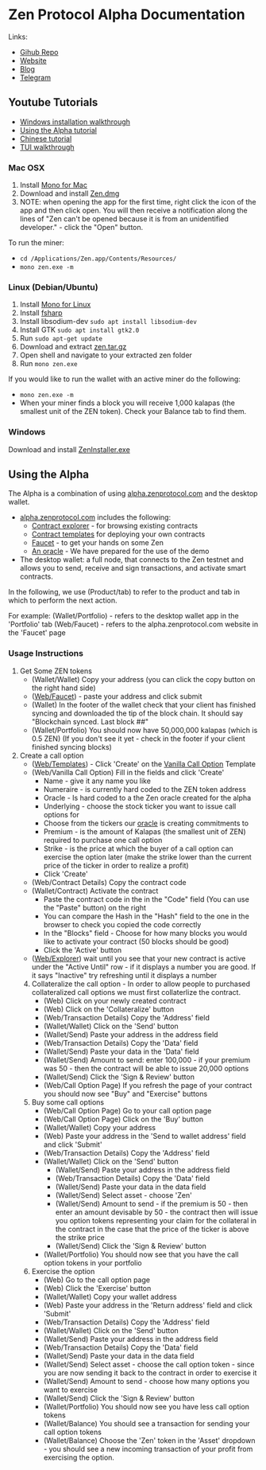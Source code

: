 # Zen Protocol Alpha Documentation

Links:
 * [Gihub Repo](https://github.com/zenprotocol/zen-wallet)
 * [Website](https://www.zenprotocol.com)
 * [Blog](https://blog.zenprotocol.com)
 * [Telegram](https://t.me/zenprotocol)

## Youtube Tutorials

* [Windows installation walkthrough](https://www.youtube.com/watch?v=gJRmtX7UL0c)
* [Using the Alpha tutorial](https://www.youtube.com/watch?v=Pi9lK8dJeGU&t=6s)
* [Chinese tutorial](https://www.youtube.com/watch?v=siLrcqpoZhA)
* [TUI walkthrough](https://www.youtube.com/watch?v=GR4R_hNDxJU)

### Mac OSX

1. Install [Mono for Mac](https://download.mono-project.com/archive/5.0.1/macos-10-universal/MonoFramework-MDK-5.0.1.1.macos10.xamarin.universal.pkg)
2. Download and install [Zen.dmg](https://s3-us-west-2.amazonaws.com/zenprotocol-alpha/Zen.dmg)
3. NOTE: when opening the app for the first time, right click the icon of the app and then click open. You will then receive a notification along the lines of "Zen can't be opened because it is from an unidentified developer." - click the "Open" button.

To run the miner: 
- `cd /Applications/Zen.app/Contents/Resources/`
- `mono zen.exe -m`


### Linux (Debian/Ubuntu)

1. Install [Mono for Linux](http://www.mono-project.com/download/#download-lin)
2. Install [fsharp](http://fsharp.org/use/linux/)
3. Install libsodium-dev `sudo apt install libsodium-dev`
4. Install GTK `sudo apt install gtk2.0`
5. Run `sudo apt-get update`
6. Download and extract [zen.tar.gz](https://s3-us-west-2.amazonaws.com/zenprotocol-alpha/zen.tar.gz)
7. Open shell and navigate to your extracted zen folder
8. Run `mono zen.exe`

If you would like to run the wallet with an active miner do the following:
- `mono zen.exe -m`
- When your miner finds a block you will receive 1,000 kalapas (the smallest unit of the ZEN token). Check your Balance tab to find them.


### Windows

Download and install [ZenInstaller.exe](https://s3-us-west-2.amazonaws.com/zenprotocol-alpha/ZenInstaller.exe)


## Using the Alpha

The Alpha is a combination of using [alpha.zenprotocol.com](http://alpha.zenprotocol.com) and the desktop wallet.
- [alpha.zenprotocol.com](http://alpha.zenprotocol.com) includes the following:
  - [Contract explorer](http://alpha.zenprotocol.com) - for browsing existing contracts
  - [Contract templates](http://alpha.zenprotocol.com/ContractCreation)  for deploying your own contracts
  - [Faucet](http://alpha.zenprotocol.com/Faucet) - to get your hands on some Zen
  - [An oracle](http://alpha.zenprotocol.com/Oracle) - We have prepared for the use of the demo
- The desktop wallet: a full node, that connects to the Zen testnet and allows you to send, receive and sign transactions, and activate smart contracts.

In the following, we use (Product/tab) to refer to the product and tab in which to perform the next action.

For example:
(Wallet/Portfolio) - refers to the desktop wallet app in the 'Portfolio' tab
(Web/Faucet) - refers to the alpha.zenprotocol.com website in the 'Faucet' page

### Usage Instructions

1. Get Some ZEN tokens
    - (Wallet/Wallet) Copy your address (you can click the copy button on the right hand side)
    - ([Web/Faucet](http://alpha.zenprotocol.com/Faucet)) - paste your address and click submit
    - (Wallet) In the footer of the wallet check that your client has finished syncing and downloaded the tip of the block chain. It should say "Blockchain synced. Last block ##"
    - (Wallet/Portfolio) You should now have 50,000,000 kalapas (which is 0.5 ZEN) (If you don't see it yet - check in the footer if your client finished syncing blocks)
2. Create a call option
    - ([Web/Templates](http://alpha.zenprotocol.com/ContractCreation)) - Click 'Create' on the [Vanilla Call Option](http://alpha.zenprotocol.com/ContractCreation/FromTemplate/CallOption) Template
    - (Web/Vanilla Call Option) Fill in the fields and click 'Create'
        - Name - give it any name you like
        - Numeraire - is currently hard coded to the ZEN token address
        - Oracle - Is hard coded to a the Zen oracle created for the alpha
        - Underlying - choose the stock ticker you want to issue call options for
        - Choose from the tickers our [oracle](http://alpha.zenprotocol.com/Oracle) is creating commitments to
        - Premium - is the amount of Kalapas (the smallest unit of ZEN) required to purchase one call option
        - Strike - is the price at which the buyer of a call option can exercise the option later (make the strike lower than the current price of the ticker in order to realize a profit)
        - Click 'Create'
    - (Web/Contract Details) Copy the contract code
    - (Wallet/Contract) Activate the contract
        - Paste the contract code in the in the "Code" field (You can use the "Paste" button) on the right
        - You can compare the Hash in the "Hash" field to the one in the browser to check you copied the code correctly
        - In the "Blocks" field - Choose for how many blocks you would like to activate your contract (50 blocks should be good)
        - Click the 'Active' button
    - ([Web/Explorer](http://alpha.zenprotocol.com)) wait until you see that your new contract is active under the "Active Until" row - if it displays a number you are good. If it says "Inactive" try refreshing until it displays a number
    4. Collateralize the call option - In order to allow people to purchased collateralized call options we must first collaterlize the contract.
        - (Web) Click on your newly created contract
        - (Web) Click on the 'Collateralize' button
        - (Web/Transaction Details) Copy the 'Address' field
        - (Wallet/Wallet) Click on the 'Send' button
        - (Wallet/Send) Paste your address in the address field
        - (Web/Transaction Details) Copy the 'Data' field
        - (Wallet/Send) Paste your data in the 'Data' field
        - (Wallet/Send) Amount to send: enter 100,000 - if your premium was 50 - then the contract will be able to issue 20,000 options
        - (Wallet/Send) Click the 'Sign & Review' button
        - (Web/Call Option Page) If you refresh the page of your contract you should now see "Buy" and "Exercise" buttons
    5. Buy some call options
        - (Web/Call Option Page) Go to your call option page
        - (Web/Call Option Page) Click on the 'Buy' button
        - (Wallet/Wallet) Copy your address
        - (Web) Paste your address in the 'Send to wallet address' field and click 'Submit'
        - (Web/Transaction Details) Copy the 'Address' field
        - (Wallet/Wallet) Click on the 'Send' button
            - (Wallet/Send) Paste your address in the address field
            - (Web/Transaction Details) Copy the 'Data' field
            - (Wallet/Send) Paste your data in the data field
            - (Wallet/Send) Select asset - choose 'Zen'
            - (Wallet/Send) Amount to send - if the premium is 50 - then enter an amount devisable by 50 - the contract then will issue you option tokens representing your claim for the collateral in the contract in the case that the price of the ticker is above the strike price
            - (Wallet/Send) Click the 'Sign & Review' button
        - (Wallet/Portfolio) You should now see that you have the call option tokens in your portfolio
    6. Exercise the option
        - (Web) Go to the call option page
        - (Web) Click the 'Exercise' button
        - (Wallet/Wallet) Copy your wallet address
        - (Web) Paste your address in the 'Return address' field and click 'Submit'
        - (Web/Transaction Details) Copy the 'Address' field
        - (Wallet/Wallet) Click on the 'Send' button
        - (Wallet/Send) Paste your address in the address field
        - (Web/Transaction Details) Copy the 'Data' field
        - (Wallet/Send) Paste your data in the data field
        - (Wallet/Send) Select asset - choose the call option token - since you are now sending it back to the contract in order to exercise it
        - (Wallet/Send) Amount to send - choose how many options you want to exercise
        - (Wallet/Send) Click the 'Sign & Review' button
        - (Wallet/Portfolio) You should now see you have less call option tokens
        - (Wallet/Balance) You should see a transaction for sending your call option tokens
        - (Wallet/Balance) Choose the 'Zen' token in the 'Asset' dropdown - you should see a new incoming transaction of your profit from exercising the option.
